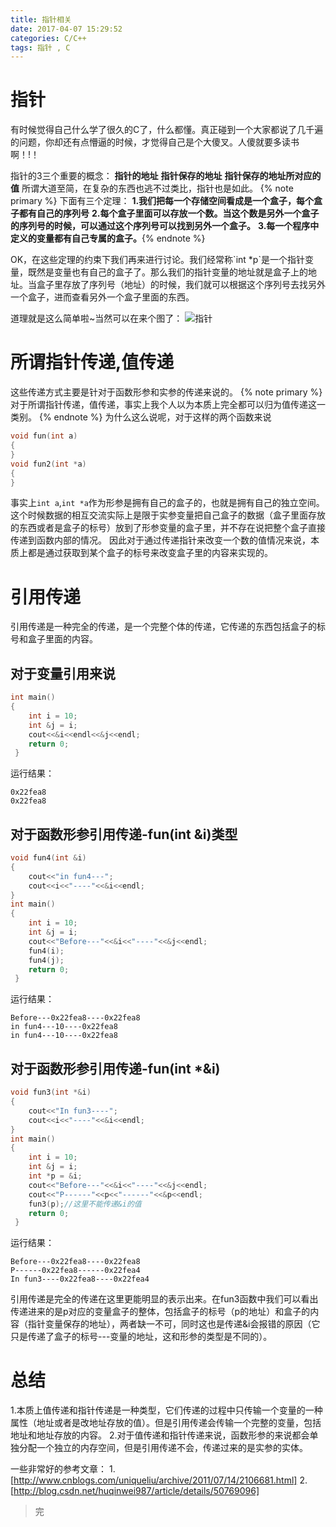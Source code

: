 ```yaml
---
title: 指针相关
date: 2017-04-07 15:29:52
categories: C/C++
tags: 指针 , C
---
```

# 指针
有时候觉得自己什么学了很久的C了，什么都懂。真正碰到一个大家都说了几千遍的问题，你却还有点懵逼的时候，才觉得自己是个大傻叉。人傻就要多读书啊！!！

指针的3三个重要的概念：
**指针的地址**
**指针保存的地址**
**指针保存的地址所对应的值**
所谓大道至简，在复杂的东西也逃不过类比，指针也是如此。
{% note primary %}
下面有三个定理：
**1.我们把每一个存储空间看成是一个盒子，每个盒子都有自己的序列号**
**2.每个盒子里面可以存放一个数。当这个数是另外一个盒子的序列号的时候，可以通过这个序列号可以找到另外一个盒子。**
**3.每一个程序中定义的变量都有自己专属的盒子。**{% endnote %}
<!-- more -->OK，在这些定理的约束下我们再来进行讨论。我们经常称`int *p`是一个指针变量，既然是变量也有自己的盒子了。那么我们的指针变量的地址就是盒子上的地址。当盒子里存放了序列号（地址）的时候，我们就可以根据这个序列号去找另外一个盒子，进而查看另外一个盒子里面的东西。
道理就是这么简单啦~当然可以在来个图了：
![指针](/img/pointer.png)

# 所谓指针传递,值传递
这些传递方式主要是针对于函数形参和实参的传递来说的。
{% note primary %} 对于所谓指针传递，值传递，事实上我个人以为本质上完全都可以归为值传递这一类别。 {% endnote %}
为什么这么说呢，对于这样的两个函数来说
```C++
void fun(int a)
{
}
void fun2(int *a)
{
}
```
事实上`int a`,`int *a`作为形参是拥有自己的盒子的，也就是拥有自己的独立空间。这个时候数据的相互交流实际上是限于实参变量把自己盒子的数据（盒子里面存放的东西或者是盒子的标号）放到了形参变量的盒子里，并不存在说把整个盒子直接传递到函数内部的情况。
因此对于通过传递指针来改变一个数的值情况来说，本质上都是通过获取到某个盒子的标号来改变盒子里的内容来实现的。
# 引用传递
引用传递是一种完全的传递，是一个完整个体的传递，它传递的东西包括盒子的标号和盒子里面的内容。
## 对于变量引用来说
```C++
int main()
{
	int i = 10;
	int &j = i;
	cout<<&i<<endl<<&j<<endl;
	return 0;
 } 	
```
运行结果：
```
0x22fea8
0x22fea8
```
## 对于函数形参引用传递-fun(int &i)类型
```C++
void fun4(int &i)
{
	cout<<"in fun4---";
	cout<<i<<"----"<<&i<<endl;
}
int main()
{
	int i = 10;
	int &j = i;
	cout<<"Before---"<<&i<<"----"<<&j<<endl;
	fun4(i);
	fun4(j);
	return 0;
 } 	
```
运行结果：
```
Before---0x22fea8----0x22fea8
in fun4---10----0x22fea8
in fun4---10----0x22fea8
```
## 对于函数形参引用传递-fun(int *&i)
```C++
void fun3(int *&i)
{
	cout<<"In fun3----";
	cout<<i<<"----"<<&i<<endl;
}
int main()
{
	int i = 10;
	int &j = i;
	int *p = &i;
	cout<<"Before---"<<&i<<"----"<<&j<<endl;
	cout<<"P------"<<p<<"------"<<&p<<endl;
	fun3(p);//这里不能传递&i的值
	return 0;
 } 	
```
运行结果：
```
Before---0x22fea8----0x22fea8
P------0x22fea8------0x22fea4
In fun3----0x22fea8----0x22fea4
```
引用传递是完全的传递在这里更能明显的表示出来。在fun3函数中我们可以看出传递进来的是p对应的变量盒子的整体，包括盒子的标号（p的地址）和盒子的内容（指针变量保存的地址），两者缺一不可，同时这也是传递&i会报错的原因（它只是传递了盒子的标号---变量的地址，这和形参的类型是不同的）。
# 总结
<p id="div-border-top-red">1.本质上值传递和指针传递是一种类型，它们传递的过程中只传输一个变量的一种属性（地址或者是改地址存放的值）。但是引用传递会传输一个完整的变量，包括地址和地址存放的内容。
2.对于值传递和指针传递来说，函数形参的来说都会单独分配一个独立的内存空间，但是引用传递不会，传递过来的是实参的实体。</p>

一些非常好的参考文章：
1.[http://www.cnblogs.com/uniqueliu/archive/2011/07/14/2106681.html]
2.[http://blog.csdn.net/huqinwei987/article/details/50769096]
<blockquote class="blockquote-center">完</blockquote>